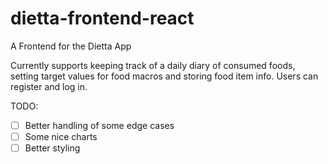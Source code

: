 # dietta-frontend-react
A Frontend for the Dietta App

Currently supports keeping track of a daily diary of consumed foods,
setting target values for food macros and storing food item info.
Users can register and log in.

TODO:
- [ ] Better handling of some edge cases
- [ ] Some nice charts
- [ ] Better styling
